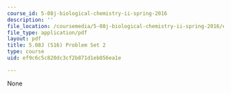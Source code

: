 ```yaml
---
course_id: 5-08j-biological-chemistry-ii-spring-2016
description: ''
file_location: /coursemedia/5-08j-biological-chemistry-ii-spring-2016/ef9c6c5c820dc3cf2b871d1eb856ea1e_MIT5_08jS16ps2.pdf
file_type: application/pdf
layout: pdf
title: 5.08J (S16) Problem Set 2
type: course
uid: ef9c6c5c820dc3cf2b871d1eb856ea1e

---
```

None